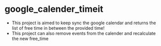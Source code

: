# google_calender_timeit
* This project is aimed to keep sync the google calendar and returns the list of free time in between the provided time! 
* This project can also remove events from the calender and recalculate the new free_time
